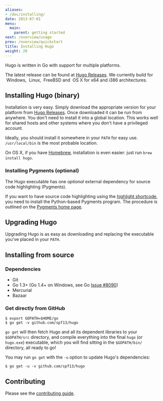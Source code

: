 ```yaml
---
aliases:
- /doc/installing/
date: 2013-07-01
menu:
  main:
    parent: getting started
next: /overview/usage
prev: /overview/quickstart
title: Installing Hugo
weight: 20
---
```


Hugo is written in Go with support for multiple platforms.

The latest release can be found at [Hugo Releases](https://github.com/spf13/hugo/releases).
We currently build for <i class="fa fa-windows"></i>&nbsp;Windows,
<i class="fa fa-linux"></i>&nbsp;Linux,
<i class="fa freebsd-19px"></i>&nbsp;FreeBSD
and <i class="fa fa-apple"></i>&nbsp;OS&nbsp;X
for x64 and i386 architectures.

## Installing Hugo (binary)

Installation is very easy. Simply download the appropriate version for your
platform from [Hugo Releases](https://github.com/spf13/hugo/releases).
Once downloaded it can be run from anywhere. You don't need to install
it into a global location. This works well for shared hosts and other systems
where you don't have a privileged account.

Ideally, you should install it somewhere in your `PATH` for easy use.
`/usr/local/bin` is the most probable location.

On OS&nbsp;X, if you have [Homebrew](http://brew.sh/), installation is even
easier: just run `brew install hugo`.

### Installing Pygments (optional)

The Hugo executable has one *optional* external dependency for source code highlighting (Pygments).

If you want to have source code highlighting using the [highlight shortcode](/extras/highlighting/),
you need to install the Python-based Pygments program. The procedure is outlined on the [Pygments home page](http://pygments.org/).

## Upgrading Hugo

Upgrading Hugo is as easy as downloading and replacing the executable you’ve
placed in your `PATH`.


## Installing from source

### Dependencies

* Git
* Go 1.3+ (Go 1.4+ on Windows, see Go [Issue #8090](https://code.google.com/p/go/issues/detail?id=8090))
* Mercurial
* Bazaar

### Get directly from GitHub

    $ export GOPATH=$HOME/go
    $ go get -v github.com/spf13/hugo

`go get` will then fetch Hugo and all its dependent libraries to your
`$GOPATH/src` directory, and compile everything into the final `hugo`
(or `hugo.exe`) executable, which you will find sitting in the
`$GOPATH/bin/` directory, all ready to go!

You may run `go get` with the `-u` option to update Hugo's dependencies:

    $ go get -u -v github.com/spf13/hugo

## Contributing

Please see the [contributing guide](/doc/contributing/).
